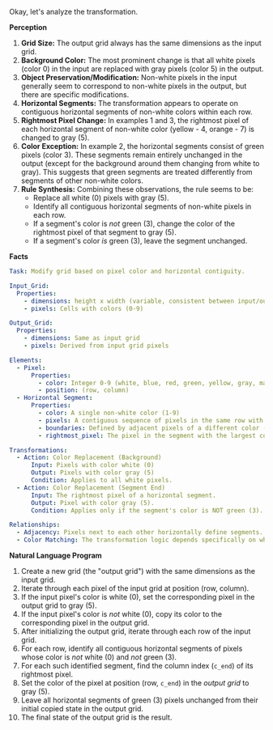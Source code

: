 Okay, let's analyze the transformation.

**Perception**

1.  **Grid Size:** The output grid always has the same dimensions as the input grid.
2.  **Background Color:** The most prominent change is that all white pixels (color 0) in the input are replaced with gray pixels (color 5) in the output.
3.  **Object Preservation/Modification:** Non-white pixels in the input generally seem to correspond to non-white pixels in the output, but there are specific modifications.
4.  **Horizontal Segments:** The transformation appears to operate on contiguous horizontal segments of non-white colors within each row.
5.  **Rightmost Pixel Change:** In examples 1 and 3, the rightmost pixel of each horizontal segment of non-white color (yellow - 4, orange - 7) is changed to gray (5).
6.  **Color Exception:** In example 2, the horizontal segments consist of green pixels (color 3). These segments remain entirely unchanged in the output (except for the background around them changing from white to gray). This suggests that green segments are treated differently from segments of other non-white colors.
7.  **Rule Synthesis:** Combining these observations, the rule seems to be:
    *   Replace all white (0) pixels with gray (5).
    *   Identify all contiguous horizontal segments of non-white pixels in each row.
    *   If a segment's color is *not* green (3), change the color of the rightmost pixel of that segment to gray (5).
    *   If a segment's color *is* green (3), leave the segment unchanged.

**Facts**


```yaml
Task: Modify grid based on pixel color and horizontal contiguity.

Input_Grid:
  Properties:
    - dimensions: height x width (variable, consistent between input/output)
    - pixels: Cells with colors (0-9)

Output_Grid:
  Properties:
    - dimensions: Same as input grid
    - pixels: Derived from input grid pixels

Elements:
  - Pixel:
      Properties:
        - color: Integer 0-9 (white, blue, red, green, yellow, gray, magenta, orange, azure, maroon)
        - position: (row, column)
  - Horizontal Segment:
      Properties:
        - color: A single non-white color (1-9)
        - pixels: A contiguous sequence of pixels in the same row with the same non-white color.
        - boundaries: Defined by adjacent pixels of a different color (or grid edges).
        - rightmost_pixel: The pixel in the segment with the largest column index.

Transformations:
  - Action: Color Replacement (Background)
      Input: Pixels with color white (0)
      Output: Pixels with color gray (5)
      Condition: Applies to all white pixels.
  - Action: Color Replacement (Segment End)
      Input: The rightmost pixel of a horizontal segment.
      Output: Pixel with color gray (5).
      Condition: Applies only if the segment's color is NOT green (3).

Relationships:
  - Adjacency: Pixels next to each other horizontally define segments.
  - Color Matching: The transformation logic depends specifically on whether a pixel/segment color is white (0) or green (3).
```


**Natural Language Program**

1.  Create a new grid (the "output grid") with the same dimensions as the input grid.
2.  Iterate through each pixel of the input grid at position (row, column).
3.  If the input pixel's color is white (0), set the corresponding pixel in the output grid to gray (5).
4.  If the input pixel's color is *not* white (0), copy its color to the corresponding pixel in the output grid.
5.  After initializing the output grid, iterate through each row of the input grid.
6.  For each row, identify all contiguous horizontal segments of pixels whose color is *not* white (0) and *not* green (3).
7.  For each such identified segment, find the column index (`c_end`) of its rightmost pixel.
8.  Set the color of the pixel at position (row, `c_end`) in the *output grid* to gray (5).
9.  Leave all horizontal segments of green (3) pixels unchanged from their initial copied state in the output grid.
10. The final state of the output grid is the result.